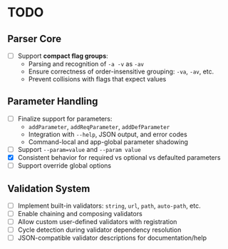 # TODO

## Parser Core

- [ ] Support **compact flag groups**:
    - Parsing and recognition of `-a -v` as `-av`
    - Ensure correctness of order-insensitive grouping: `-va`, `-av`, etc.
    - Prevent collisions with flags that expect values

## Parameter Handling

- [ ] Finalize support for parameters:
    - `addParameter`, `addReqParameter`, `addDefParameter`
    - Integration with `--help`, JSON output, and error codes
    - Command-local and app-global parameter shadowing
- [ ] Support `--param=value` and `--param value`
- [x] Consistent behavior for required vs optional vs defaulted parameters
- [ ] Support override global options

## Validation System

- [ ] Implement built-in validators: `string`, `url`, `path`, `auto-path`, etc.
- [ ] Enable chaining and composing validators
- [ ] Allow custom user-defined validators with registration
- [ ] Cycle detection during validator dependency resolution
- [ ] JSON-compatible validator descriptions for documentation/help
